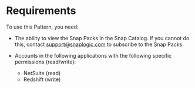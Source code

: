 # Requirements

To use this Pattern, you need:

* The ability to view the Snap Packs in the Snap Catalog. If you cannot do this, contact [support@snaplogic.com](mailto:support@snaplogic.com) to subscribe to the Snap Packs.
*   Accounts in the following applications with the following specific permissions (read/write):

    * NetSuite (read)
    * Redshift (write)



